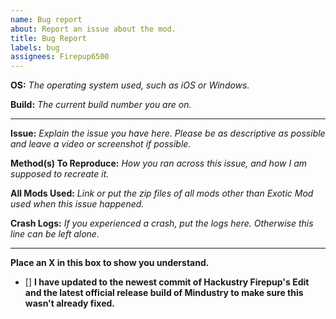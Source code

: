```yaml
---
name: Bug report
about: Report an issue about the mod.
title: Bug Report
labels: bug
assignees: Firepup6500
---
```


**OS:** *The operating system used, such as iOS or Windows.*

**Build:** *The current build number you are on.*

---

**Issue:** *Explain the issue you have here. Please be as descriptive as possible and leave a video or screenshot if possible.*

**Method(s) To Reproduce:** *How you ran across this issue, and how I am supposed to recreate it.*

**All Mods Used:** *Link or put the zip files of all mods other than Exotic Mod used when this issue happened.*

**Crash Logs:** *If you experienced a crash, put the logs here. Otherwise this line can be left alone.*

---

**Place an X in this box to show you understand.**

- [] **I have updated to the newest commit of Hackustry Firepup's Edit and the latest official release build of Mindustry to make sure this wasn't already fixed.**
